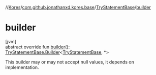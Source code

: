 //[Kores](../../../index.md)/[com.github.jonathanxd.kores.base](../index.md)/[TryStatementBase](index.md)/[builder](builder.md)

# builder

[jvm]\
abstract override fun [builder](builder.md)(): [TryStatementBase.Builder](-builder/index.md)<[TryStatementBase](index.md), *>

This builder may or may not accept null values, it depends on implementation.
